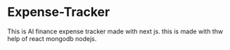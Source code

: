 # Expense-Tracker
This is AI finance expense tracker made with next js. this is made with thw help of react  mongodb nodejs.





